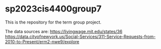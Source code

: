 # sp2023cis4400group7

This is the repository for the term group project.

The data sources are: 
https://livingwage.mit.edu/states/36
https://data.cityofnewyork.us/Social-Services/311-Service-Requests-from-2010-to-Present/erm2-nwe9/explore
